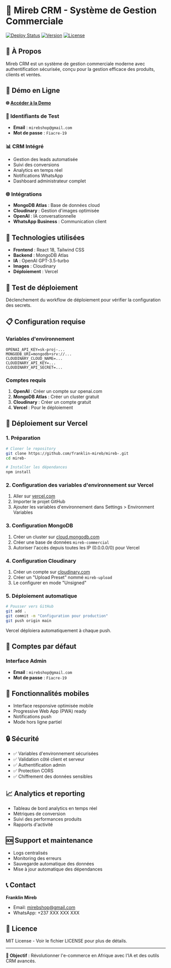 # 🏪 Mireb CRM - Système de Gestion Commerciale

[![Deploy Status](https://img.shields.io/badge/Deploy-GitHub%20Pages-brightgreen)](https://franklin-mireb.github.io/mireb-/)
[![Version](https://img.shields.io/badge/Version-2.0.0-blue)](https://github.com/franklin-mireb/mireb-)
[![License](https://img.shields.io/badge/License-MIT-yellow)](LICENSE)

## 🎯 À Propos

Mireb CRM est un système de gestion commerciale moderne avec authentification sécurisée, conçu pour la gestion efficace des produits, clients et ventes.

## 🚀 Démo en Ligne

**🌐 [Accéder à la Demo](https://franklin-mireb.github.io/mireb-/)**

### 🔑 Identifiants de Test
- **Email** : `mirebshop@gmail.com`
- **Mot de passe** : `Fiacre-19`

### 📊 CRM Intégré
- Gestion des leads automatisée
- Suivi des conversions
- Analytics en temps réel
- Notifications WhatsApp
- Dashboard administrateur complet

### 🌐 Intégrations
- **MongoDB Atlas** : Base de données cloud
- **Cloudinary** : Gestion d'images optimisée
- **OpenAI** : IA conversationnelle
- **WhatsApp Business** : Communication client

## 🔧 Technologies utilisées

- **Frontend** : React 18, Tailwind CSS
- **Backend** : MongoDB Atlas
- **IA** : OpenAI GPT-3.5-turbo
- **Images** : Cloudinary
- **Déploiement** : Vercel

## 🚀 Test de déploiement
Déclenchement du workflow de déploiement pour vérifier la configuration des secrets.

## 📋 Configuration requise

### Variables d'environnement
```
OPENAI_API_KEY=sk-proj-...
MONGODB_URI=mongodb+srv://...
CLOUDINARY_CLOUD_NAME=...
CLOUDINARY_API_KEY=...
CLOUDINARY_API_SECRET=...
```

### Comptes requis
1. **OpenAI** : Créer un compte sur openai.com
2. **MongoDB Atlas** : Créer un cluster gratuit
3. **Cloudinary** : Créer un compte gratuit
4. **Vercel** : Pour le déploiement

## 🚀 Déploiement sur Vercel

### 1. Préparation
```bash
# Cloner le repository
git clone https://github.com/franklin-mireb/mireb-.git
cd mireb-

# Installer les dépendances
npm install
```

### 2. Configuration des variables d'environnement sur Vercel
1. Aller sur [vercel.com](https://vercel.com)
2. Importer le projet GitHub
3. Ajouter les variables d'environnement dans Settings > Environment Variables

### 3. Configuration MongoDB
1. Créer un cluster sur [cloud.mongodb.com](https://cloud.mongodb.com)
2. Créer une base de données `mireb-commercial`
3. Autoriser l'accès depuis toutes les IP (0.0.0.0/0) pour Vercel

### 4. Configuration Cloudinary
1. Créer un compte sur [cloudinary.com](https://cloudinary.com)
2. Créer un "Upload Preset" nommé `mireb-upload`
3. Le configurer en mode "Unsigned"

### 5. Déploiement automatique
```bash
# Pousser vers GitHub
git add .
git commit -m "Configuration pour production"
git push origin main
```

Vercel déploiera automatiquement à chaque push.

## 👥 Comptes par défaut

### Interface Admin
- **Email** : `mirebshop@gmail.com`
- **Mot de passe** : `Fiacre-19`

## 📱 Fonctionnalités mobiles

- Interface responsive optimisée mobile
- Progressive Web App (PWA) ready
- Notifications push
- Mode hors ligne partiel

## 🔒 Sécurité

- ✅ Variables d'environnement sécurisées
- ✅ Validation côté client et serveur
- ✅ Authentification admin
- ✅ Protection CORS
- ✅ Chiffrement des données sensibles

## 📈 Analytics et reporting

- Tableau de bord analytics en temps réel
- Métriques de conversion
- Suivi des performances produits
- Rapports d'activité

## 🆘 Support et maintenance

- Logs centralisés
- Monitoring des erreurs
- Sauvegarde automatique des données
- Mise à jour automatique des dépendances

## 📞 Contact

**Franklin Mireb**  
- Email: mirebshop@gmail.com
- WhatsApp: +237 XXX XXX XXX

## 📄 Licence

MIT License - Voir le fichier LICENSE pour plus de détails.

---

**🎯 Objectif** : Révolutionner l'e-commerce en Afrique avec l'IA et des outils CRM avancés.
